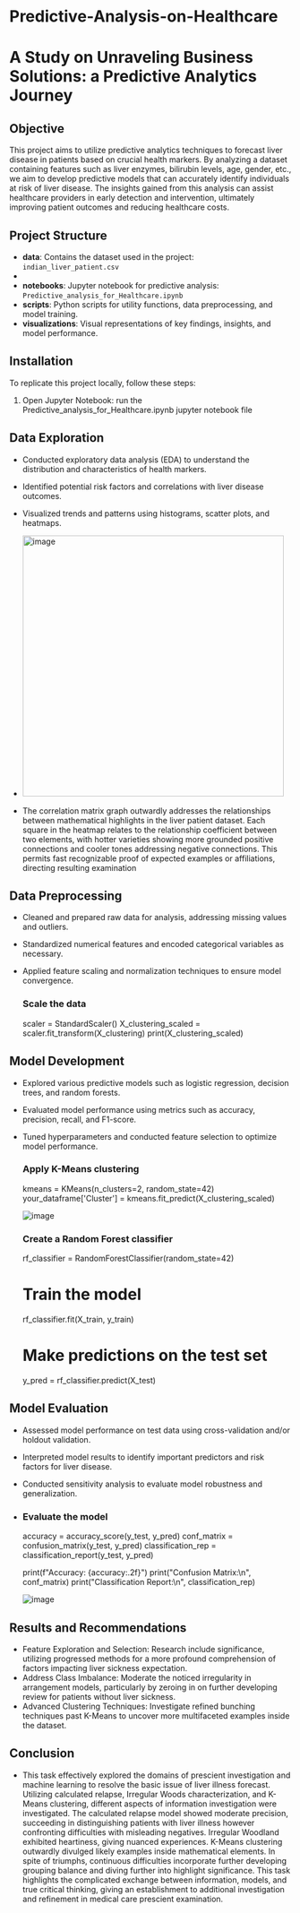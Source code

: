 # Predictive-Analysis-on-Healthcare

# A Study on Unraveling Business Solutions: a Predictive Analytics Journey

## Objective
This project aims to utilize predictive analytics techniques to forecast liver disease in patients based on crucial health markers. By analyzing a dataset containing features such as liver enzymes, bilirubin levels, age, gender, etc., we aim to develop predictive models that can accurately identify individuals at risk of liver disease. The insights gained from this analysis can assist healthcare providers in early detection and intervention, ultimately improving patient outcomes and reducing healthcare costs.

## Project Structure
- **data**: Contains the dataset used in the project: `indian_liver_patient.csv`
- 
- **notebooks**: Jupyter notebook for predictive analysis: `Predictive_analysis_for_Healthcare.ipynb`
- **scripts**: Python scripts for utility functions, data preprocessing, and model training.
- **visualizations**: Visual representations of key findings, insights, and model performance.

## Installation
To replicate this project locally, follow these steps:

1. Open Jupyter Notebook: run the Predictive_analysis_for_Healthcare.ipynb jupyter notebook file

## Data Exploration
- Conducted exploratory data analysis (EDA) to understand the distribution and characteristics of health markers.
- Identified potential risk factors and correlations with liver disease outcomes.
- Visualized trends and patterns using histograms, scatter plots, and heatmaps.

- <img width="466" alt="image" src="https://github.com/Srikanth-343/Predictive-Analysis-on-Healthcare/assets/57741770/1d8ebc53-d867-43ad-9c5e-400c629054ae">
- The correlation matrix graph outwardly addresses the relationships between mathematical highlights in the liver patient dataset. Each square in the heatmap relates to the 
  relationship coefficient between two elements, with hotter varieties showing more grounded positive connections and cooler tones addressing negative connections. This 
  permits fast recognizable proof of expected examples or affiliations, directing resulting examination

## Data Preprocessing
- Cleaned and prepared raw data for analysis, addressing missing values and outliers.
- Standardized numerical features and encoded categorical variables as necessary.
- Applied feature scaling and normalization techniques to ensure model convergence.

  ### Scale the data
  scaler = StandardScaler()
  X_clustering_scaled = scaler.fit_transform(X_clustering)
  print(X_clustering_scaled)

## Model Development
- Explored various predictive models such as logistic regression, decision trees, and random forests.
- Evaluated model performance using metrics such as accuracy, precision, recall, and F1-score.
- Tuned hyperparameters and conducted feature selection to optimize model performance.

  ### Apply K-Means clustering
  kmeans = KMeans(n_clusters=2, random_state=42)
  your_dataframe['Cluster'] = kmeans.fit_predict(X_clustering_scaled)

  ![image](https://github.com/Srikanth-343/Predictive-Analysis-on-Healthcare/assets/57741770/fd8d613a-6ba8-47cf-8dfb-8ef8596f609a)

  
  ### Create a Random Forest classifier
  rf_classifier = RandomForestClassifier(random_state=42)
  # Train the model
  rf_classifier.fit(X_train, y_train)
  
  # Make predictions on the test set
  y_pred = rf_classifier.predict(X_test)


## Model Evaluation
- Assessed model performance on test data using cross-validation and/or holdout validation.
- Interpreted model results to identify important predictors and risk factors for liver disease.
- Conducted sensitivity analysis to evaluate model robustness and generalization.
- ### Evaluate the model
  accuracy = accuracy_score(y_test, y_pred)
  conf_matrix = confusion_matrix(y_test, y_pred)
  classification_rep = classification_report(y_test, y_pred)

  print(f"Accuracy: {accuracy:.2f}")
  print("Confusion Matrix:\n", conf_matrix)
  print("Classification Report:\n", classification_rep)

  ![image](https://github.com/Srikanth-343/Predictive-Analysis-on-Healthcare/assets/57741770/57b02c5e-0644-4148-a8dd-5720974cb67d)


## Results and Recommendations

- Feature Exploration and Selection: Research include significance, utilizing progressed methods for a more profound comprehension of factors impacting liver sickness 
  expectation.
- Address Class Imbalance: Moderate the noticed irregularity in arrangement models, particularly by zeroing in on further developing review for patients without liver 
  sickness.
- Advanced Clustering Techniques: Investigate refined bunching techniques past K-Means to uncover more multifaceted examples inside the dataset.

## Conclusion
- This task effectively explored the domains of prescient investigation and machine learning to resolve the basic issue of liver illness forecast. Utilizing calculated relapse, Irregular Woods characterization, and K-Means clustering, different aspects of information investigation were investigated. The calculated relapse model showed moderate precision, succeeding in distinguishing patients with liver illness however confronting difficulties with misleading negatives. Irregular Woodland exhibited heartiness, giving nuanced experiences. K-Means clustering outwardly divulged likely examples inside mathematical elements. In spite of triumphs, continuous difficulties incorporate further developing grouping balance and diving further into highlight significance. This task highlights the complicated exchange between information, models, and true critical thinking, giving an establishment to additional investigation and refinement in medical care prescient examination.


